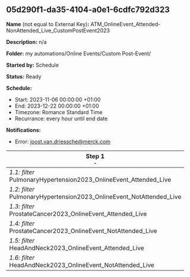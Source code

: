 ## 05d290f1-da35-4104-a0e1-6cdfc792d323

**Name** (not equal to External Key)**:** ATM_OnlineEvent_Attended-NonAttended_Live_CustomPostEvent2023

**Description:** n/a

**Folder:** my automations/Online Events/Custom Post-Event/

**Started by:** Schedule

**Status:** Ready

**Schedule:**

* Start: 2023-11-06 00:00:00 +01:00
* End: 2023-12-22 00:00:00 +01:00
* Timezone: Romance Standard Time
* Recurrance: every hour until end date

**Notifications:**

* Error: joost.van.driessche@merck.com

| Step 1<br>_<small>-</small>_ |
| --- |
| _1.1: filter_<br>PulmonaryHypertension2023_OnlineEvent_Attended_Live |
| _1.2: filter_<br>PulmonaryHypertension2023_OnlineEvent_NotAttended_Live |
| _1.3: filter_<br>ProstateCancer2023_OnlineEvent_Attended_Live |
| _1.4: filter_<br>ProstateCancer2023_OnlineEvent_NotAttended_Live |
| _1.5: filter_<br>HeadAndNeck2023_OnlineEvent_Attended_Live |
| _1.6: filter_<br>HeadAndNeck2023_OnlineEvent_NotAttended_Live |
